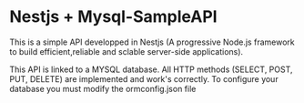# Nestjs + Mysql-SampleAPI
This is a simple API developped in Nestjs (A progressive Node.js framework to build efficient,reliable and sclable server-side applications).

This API is linked to a MYSQL database. All HTTP methods (SELECT, POST, PUT, DELETE) are implemented and work's correctly.
To configure your database you must modify the ormconfig.json file
